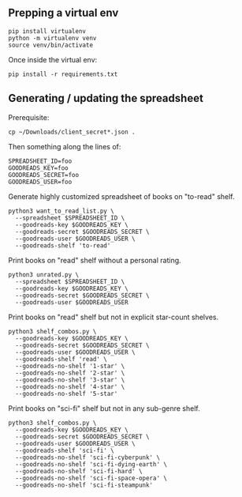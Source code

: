 ## Prepping a virtual env
```
pip install virtualenv
python -m virtualenv venv
source venv/bin/activate
```

Once inside the virtual env:
```
pip install -r requirements.txt
```

## Generating / updating the spreadsheet
Prerequisite:
```
cp ~/Downloads/client_secret*.json .
```
Then something along the lines of:
```
SPREADSHEET_ID=foo
GOODREADS_KEY=foo
GOODREADS_SECRET=foo
GOODREADS_USER=foo
```
Generate highly customized spreadsheet of books on "to-read" shelf.
```
python3 want_to_read_list.py \
  --spreadsheet $SPREADSHEET_ID \
  --goodreads-key $GOODREADS_KEY \
  --goodreads-secret $GOODREADS_SECRET \
  --goodreads-user $GOODREADS_USER \
  --goodreads-shelf 'to-read'
```
Print books on "read" shelf without a personal rating.
```
python3 unrated.py \
  --spreadsheet $SPREADSHEET_ID \
  --goodreads-key $GOODREADS_KEY \
  --goodreads-secret $GOODREADS_SECRET \
  --goodreads-user $GOODREADS_USER
```
Print books on "read" shelf but not in explicit star-count shelves.
```
python3 shelf_combos.py \
  --goodreads-key $GOODREADS_KEY \
  --goodreads-secret $GOODREADS_SECRET \
  --goodreads-user $GOODREADS_USER \
  --goodreads-shelf 'read' \
  --goodreads-no-shelf '1-star' \
  --goodreads-no-shelf '2-star' \
  --goodreads-no-shelf '3-star' \
  --goodreads-no-shelf '4-star' \
  --goodreads-no-shelf '5-star'
```
Print books on "sci-fi" shelf but not in any sub-genre shelf.
```
python3 shelf_combos.py \
  --goodreads-key $GOODREADS_KEY \
  --goodreads-secret $GOODREADS_SECRET \
  --goodreads-user $GOODREADS_USER \
  --goodreads-shelf 'sci-fi' \
  --goodreads-no-shelf 'sci-fi-cyberpunk' \
  --goodreads-no-shelf 'sci-fi-dying-earth' \
  --goodreads-no-shelf 'sci-fi-hard' \
  --goodreads-no-shelf 'sci-fi-space-opera' \
  --goodreads-no-shelf 'sci-fi-steampunk'
```
